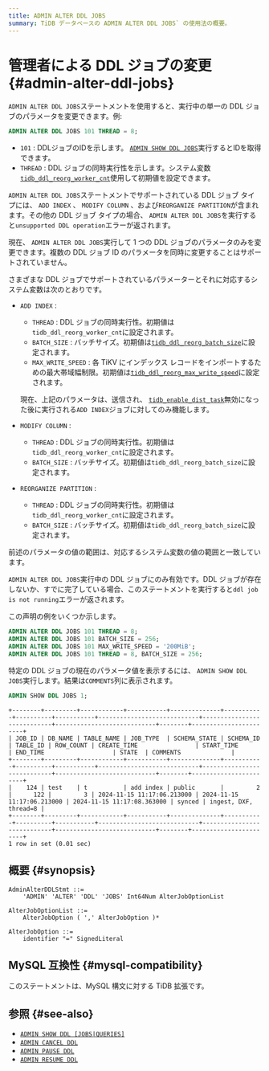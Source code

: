 ```yaml
---
title: ADMIN ALTER DDL JOBS
summary: TiDB データベースの ADMIN ALTER DDL JOBS` の使用法の概要。
---
```


# 管理者による DDL ジョブの変更 {#admin-alter-ddl-jobs}

`ADMIN ALTER DDL JOBS`ステートメントを使用すると、実行中の単一の DDL ジョブのパラメータを変更できます。例:

```sql
ADMIN ALTER DDL JOBS 101 THREAD = 8;
```

-   `101` : DDLジョブのIDを示します。 [`ADMIN SHOW DDL JOBS`](/sql-statements/sql-statement-admin-show-ddl.md)実行するとIDを取得できます。
-   `THREAD` : DDL ジョブの同時実行性を示します。システム変数[`tidb_ddl_reorg_worker_cnt`](/system-variables.md#tidb_ddl_reorg_worker_cnt)使用して初期値を設定できます。

`ADMIN ALTER DDL JOBS`ステートメントでサポートされている DDL ジョブ タイプには、 `ADD INDEX` 、 `MODIFY COLUMN` 、および`REORGANIZE PARTITION`が含まれます。その他の DDL ジョブ タイプの場合、 `ADMIN ALTER DDL JOBS`を実行すると`unsupported DDL operation`エラーが返されます。

現在、 `ADMIN ALTER DDL JOBS`実行して 1 つの DDL ジョブのパラメータのみを変更できます。複数の DDL ジョブ ID のパラメータを同時に変更することはサポートされていません。

さまざまな DDL ジョブでサポートされているパラメーターとそれに対応するシステム変数は次のとおりです。

-   `ADD INDEX` :

    -   `THREAD` : DDL ジョブの同時実行性。初期値は`tidb_ddl_reorg_worker_cnt`に設定されます。
    -   `BATCH_SIZE` : バッチサイズ。初期値は[`tidb_ddl_reorg_batch_size`](/system-variables.md#tidb_ddl_reorg_batch_size)に設定されます。
    -   `MAX_WRITE_SPEED` : 各 TiKV にインデックス レコードをインポートするための最大帯域幅制限。初期値は[`tidb_ddl_reorg_max_write_speed`](/system-variables.md#tidb_ddl_reorg_max_write_speed-new-in-v850)に設定されます。

    現在、上記のパラメータは、送信され、 [`tidb_enable_dist_task`](/system-variables.md#tidb_enable_dist_task-new-in-v710)無効になった後に実行される`ADD INDEX`ジョブに対してのみ機能します。

-   `MODIFY COLUMN` :
    -   `THREAD` : DDL ジョブの同時実行性。初期値は`tidb_ddl_reorg_worker_cnt`に設定されます。
    -   `BATCH_SIZE` : バッチサイズ。初期値は`tidb_ddl_reorg_batch_size`に設定されます。

-   `REORGANIZE PARTITION` :
    -   `THREAD` : DDL ジョブの同時実行性。初期値は`tidb_ddl_reorg_worker_cnt`に設定されます。
    -   `BATCH_SIZE` : バッチサイズ。初期値は`tidb_ddl_reorg_batch_size`に設定されます。

前述のパラメータの値の範囲は、対応するシステム変数の値の範囲と一致しています。

`ADMIN ALTER DDL JOBS`実行中の DDL ジョブにのみ有効です。DDL ジョブが存在しないか、すでに完了している場合、このステートメントを実行すると`ddl job is not running`エラーが返されます。

この声明の例をいくつか示します。

```sql
ADMIN ALTER DDL JOBS 101 THREAD = 8;
ADMIN ALTER DDL JOBS 101 BATCH_SIZE = 256;
ADMIN ALTER DDL JOBS 101 MAX_WRITE_SPEED = '200MiB';
ADMIN ALTER DDL JOBS 101 THREAD = 8, BATCH_SIZE = 256;
```

特定の DDL ジョブの現在のパラメータ値を表示するには、 `ADMIN SHOW DDL JOBS`実行します。結果は`COMMENTS`列に表示されます。

```sql
ADMIN SHOW DDL JOBS 1;
```

    +--------+---------+------------+-----------+--------------+-----------+----------+-----------+----------------------------+----------------------------+----------------------------+--------+-----------------------+
    | JOB_ID | DB_NAME | TABLE_NAME | JOB_TYPE  | SCHEMA_STATE | SCHEMA_ID | TABLE_ID | ROW_COUNT | CREATE_TIME                | START_TIME                 | END_TIME                   | STATE  | COMMENTS              |
    +--------+---------+------------+-----------+--------------+-----------+----------+-----------+----------------------------+----------------------------+----------------------------+--------+-----------------------+
    |    124 | test    | t          | add index | public       |         2 |      122 |         3 | 2024-11-15 11:17:06.213000 | 2024-11-15 11:17:06.213000 | 2024-11-15 11:17:08.363000 | synced | ingest, DXF, thread=8 |
    +--------+---------+------------+-----------+--------------+-----------+----------+-----------+----------------------------+----------------------------+----------------------------+--------+-----------------------+
    1 row in set (0.01 sec)

## 概要 {#synopsis}

```ebnf+diagram
AdminAlterDDLStmt ::=
    'ADMIN' 'ALTER' 'DDL' 'JOBS' Int64Num AlterJobOptionList

AlterJobOptionList ::=
    AlterJobOption ( ',' AlterJobOption )*

AlterJobOption ::=
    identifier "=" SignedLiteral
```

## MySQL 互換性 {#mysql-compatibility}

このステートメントは、MySQL 構文に対する TiDB 拡張です。

## 参照 {#see-also}

-   [`ADMIN SHOW DDL [JOBS|QUERIES]`](/sql-statements/sql-statement-admin-show-ddl.md)
-   [`ADMIN CANCEL DDL`](/sql-statements/sql-statement-admin-cancel-ddl.md)
-   [`ADMIN PAUSE DDL`](/sql-statements/sql-statement-admin-pause-ddl.md)
-   [`ADMIN RESUME DDL`](/sql-statements/sql-statement-admin-resume-ddl.md)
